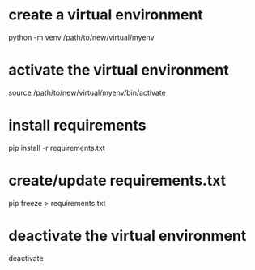 # create a virtual environment

python -m venv /path/to/new/virtual/myenv

# activate the virtual environment

source /path/to/new/virtual/myenv/bin/activate

# install requirements

pip install -r requirements.txt

# create/update requirements.txt

pip freeze > requirements.txt

# deactivate the virtual environment

deactivate



